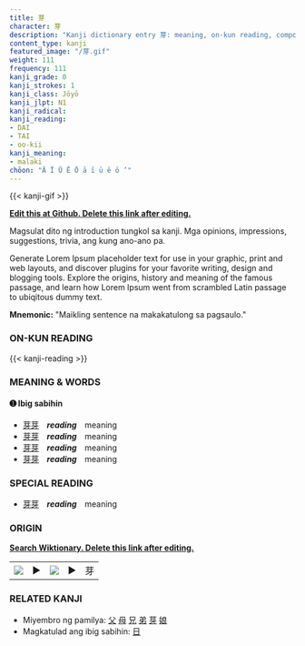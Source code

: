 ```yaml
---
title: 芽
character: 芽
description: "Kanji dictionary entry 芽: meaning, on-kun reading, compounds, origin, related kanji"
content_type: kanji
featured_image: "/芽.gif"
weight: 111
frequency: 111
kanji_grade: 0
kanji_strokes: 1
kanji_class: Jōyō
kanji_jlpt: N1
kanji_radical: 
kanji_reading: 
- DAI
- TAI
- oo-kii
kanji_meaning:
- malaki
chōon: "Ā Ī Ū Ē Ō ā ī ū ē ō ’"
---
```

[//]: # (Don't edit the line below. Kanji animated GIF code is automatically generated.)
{{< kanji-gif >}}

[//]: # (Edit below this line.)

**[Edit this at Github. Delete this link after editing.](https://github.com/tim0g/tim/tree/main/content/kanji/芽/index.md)**

Magsulat dito ng introduction tungkol sa kanji. Mga opinions, impressions, suggestions, trivia, ang kung ano-ano pa.

Generate Lorem Ipsum placeholder text for use in your graphic, print and web layouts, and discover plugins for your favorite writing, design and blogging tools. Explore the origins, history and meaning of the famous passage, and learn how Lorem Ipsum went from scrambled Latin passage to ubiqitous dummy text.
 
**Mnemonic:** "Maikling sentence na makakatulong sa pagsaulo."

### ON-KUN READING

[//]: # (Don't edit the line below. ON-KUN READING code is automatically generated.)
{{< kanji-reading >}}

### MEANING & WORDS

#### ➊ **Ibig sabihin**
  - [芽](../芽)[芽](../芽)　***reading***　meaning
  - [芽](../芽)[芽](../芽)　***reading***　meaning
  - [芽](../芽)[芽](../芽)　***reading***　meaning
  - [芽](../芽)[芽](../芽)　***reading***　meaning

### SPECIAL READING
  - [芽](../芽)[芽](../芽)　***reading***　meaning

### ORIGIN

**[Search Wiktionary. Delete this link after editing.](https://wiktionary.org/wiki/芽)**
<table class="kanji-table"><tr><td>
<img src="60px-芽-bronze.svg.png">
</td><td>▶</td><td>
<img src="60px-芽-oracle.svg.png">
</td><td>▶</td>
<td class="kanji-origin">芽</td>
</tr></table>

### RELATED KANJI
- Miyembro ng pamilya: [父](../父) [母](../母) [兄](../兄) [弟](../弟) [芽](../芽) [娘](../娘)
- Magkatulad ang ibig sabihin: [日](../日)
